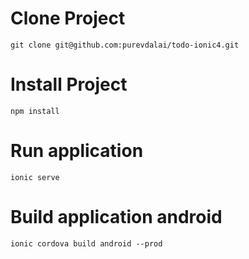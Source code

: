 # Clone Project
`git clone git@github.com:purevdalai/todo-ionic4.git`
# Install Project
`npm install`
# Run application
`ionic serve`
# Build application android
`ionic cordova build android --prod`